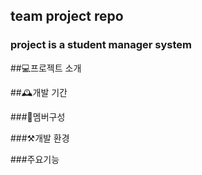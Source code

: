 ## team project repo
<h3>project is a student manager system</h3>

##💻프로젝트 소개

##🕰️개발 기간

###🕺멤버구성

###⚒️개발 환경

###주요기능
